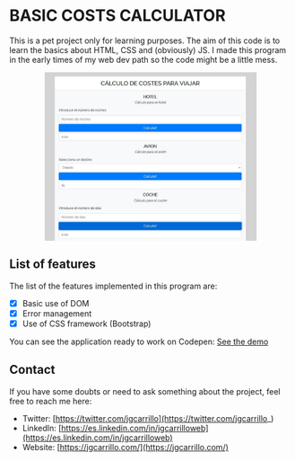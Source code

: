 # BASIC COSTS CALCULATOR

This is a pet project only for learning purposes. The aim of this code is to learn the basics about HTML, CSS and (obviously) JS. I made this program in the early times of my web dev path so the code might be a little mess.

<p align="center" width="300">
    <img align="center" widht="460" height="300" src="https://github.com/jgcarrillo/trip-cost-calculator/blob/main/css/img/demo.JPG" />
</p>

## List of features

The list of the features implemented in this program are:

- [x] Basic use of DOM
- [x] Error management
- [x] Use of CSS framework (Bootstrap)

You can see the application ready to work on Codepen: [See the demo](https://codepen.io/jgcarrillo/pen/YzPdVBR)

## Contact

If you have some doubts or need to ask something about the project, feel free to reach me here:

- Twitter: [https://twitter.com/jgcarrillo](https://twitter.com/jgcarrillo_)
- LinkedIn: [https://es.linkedin.com/in/jgcarrilloweb](https://es.linkedin.com/in/jgcarrilloweb)
- Website: [https://jgcarrillo.com/](https://jgcarrillo.com/)
